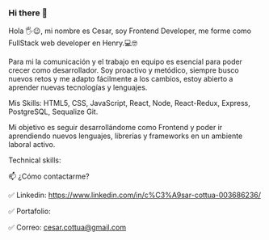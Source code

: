 ### Hi there 👋

<!--
**zSarcoz/zsarcoz** is a ✨ _special_ ✨ repository because its `README.md` (this file) appears on your GitHub profile.

Here are some ideas to get you started:

- 🔭 I’m currently working on ...
- 🌱 I’m currently learning ...
- 👯 I’m looking to collaborate on ...
- 🤔 I’m looking for help with ...
- 💬 Ask me about ...
- 📫 How to reach me: ...
- 😄 Pronouns: ...
- ⚡ Fun fact: ...
-->
<script>
const Cesra = {
  fullName: 'Cesar Cottua',
  nickName: 'zSarcoz',
  code: ['HTML', 'CSS', 'JavaScript'],
  tools: ['React', 'Redux', 'Express', 'Node', 'postgreSQL']
}
</script>
Hola 🖐️😉, mi nombre es Cesar, soy Frontend Developer, me forme como FullStack web developer en Henry.💻🤓

Para mi la comunicación y el trabajo en equipo es esencial para poder crecer como desarrollador. Soy proactivo y metódico, siempre busco nuevos retos y me adapto fácilmente a los cambios, estoy abierto a aprender nuevas tecnologías y lenguajes.

Mis Skills: HTML5, CSS, JavaScript, React, Node, React-Redux, Express, PostgreSQL, Sequalize Git.

Mi objetivo es seguir desarrollándome como Frontend y poder ir aprendiendo nuevos lenguajes, librerías y frameworks en un ambiente laboral activo.

Technical skills:
           

📫 ¿Cómo contactarme?

✅ Linkedin: https://www.linkedin.com/in/c%C3%A9sar-cottua-003686236/

✅ Portafolio: 

✅ Correo: cesar.cottua@gmail.com
